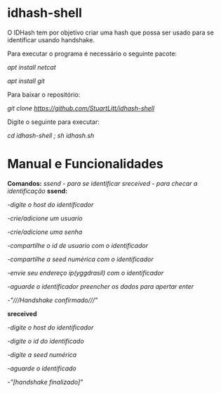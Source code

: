 # idhash-shell
O IDHash tem por objetivo criar uma hash que possa ser usado para se identificar usando handshake.

Para executar o programa é necessário o seguinte pacote:

*apt install netcat*

*apt install git*

Para baixar o repositório:

*git clone https://github.com/StuartLitt/idhash-shell*

Digite o seguinte para executar:

*cd idhash-shell ; sh idhash.sh*

# Manual e Funcionalidades
**Comandos:**
*ssend - para se identificar*
*sreceived - para checar a identificação*
**ssend:**

*-digite o host do identificador*

*-crie/adicione um usuario*

*-crie/adicione uma senha*

*-compartilhe o id de usuario com o identificador*

*-compartilhe a seed numérica com o identificador*

*-envie seu endereço ip(yggdrasil) com o identificador*

*-aguarde o identificador preencher os dados para apertar enter*

*-"///Handshake confirmado///"*

**sreceived**

*-digite o host do identificador*

*-digite o id do identificado*

*-digite a seed numérica*

*-aguarde o identificado*

*-"[handshake finalizado]"*
